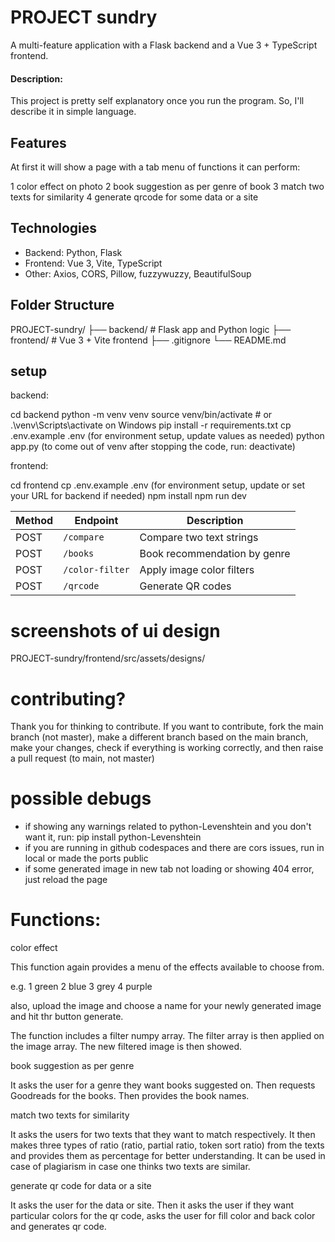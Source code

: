 # PROJECT sundry

A multi-feature application with a Flask backend and a Vue 3 + TypeScript frontend. 

#### Description:
This project is pretty self explanatory once you run the program.
So, I'll describe it in simple language.

## Features 

At first it will show a page with a tab menu of functions it can perform: 

1 color effect on photo
2 book suggestion as per genre of book
3 match two texts for similarity
4 generate qrcode for some data or a site

## Technologies
- Backend: Python, Flask
- Frontend: Vue 3, Vite, TypeScript
- Other: Axios, CORS, Pillow, fuzzywuzzy, BeautifulSoup

## Folder Structure 
PROJECT-sundry/
├── backend/          # Flask app and Python logic
├── frontend/         # Vue 3 + Vite frontend
├── .gitignore 
└── README.md

## setup 

 backend:

cd backend
python -m venv venv
source venv/bin/activate  # or .\venv\Scripts\activate on Windows
pip install -r requirements.txt 
cp .env.example .env (for environment setup, update values as needed) 
python app.py 
(to come out of venv after stopping the code, run: deactivate)

 frontend: 

cd frontend 
cp .env.example .env (for environment setup, update or set your URL for backend if needed) 
npm install
npm run dev


| Method | Endpoint         | Description                     |
|--------|------------------|---------------------------------|
| POST   | `/compare`       | Compare two text strings        |
| POST   | `/books`         | Book recommendation by genre    |
| POST   | `/color-filter`  | Apply image color filters       |
| POST   | `/qrcode`        | Generate QR codes               | 

# screenshots of ui design 

PROJECT-sundry/frontend/src/assets/designs/ 

# contributing? 

Thank you for thinking to contribute. 
If you want to contribute, fork the main branch (not master), make a different branch based on the main branch, make your changes, check if everything is working correctly, and then raise a pull request (to main, not master) 

# possible debugs 
- if showing any warnings related to python-Levenshtein and you don't want it, run: 
  pip install python-Levenshtein 
- if you are running in github codespaces and there are cors issues, run in local or made the ports public 
- if some generated image in new tab not loading or showing 404 error, just reload the page  



# Functions:

color effect

This function again provides a menu of the effects available to choose from.

e.g.
1 green
2 blue
3 grey
4 purple

also, upload the image and choose a name for your newly generated image and hit thr button generate. 

The function includes a filter numpy array. The filter array is then applied on the image array.
The new filtered image is then showed. 


book suggestion as per genre

It asks the user for a genre they want books suggested on.
Then requests Goodreads for the books. Then provides the book names.


match two texts for similarity

It asks the users for two texts that they want to match respectively.
It then makes three types of ratio (ratio, partial ratio, token sort ratio) from the texts and provides them as percentage for better understanding. It can be used in case of plagiarism in case one thinks two texts are similar.


generate qr code for data or a site

It asks the user for the data or site.
Then it asks the user if they want particular colors for the qr code, asks the user for fill color and back color and generates qr code. 
